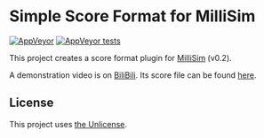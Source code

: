 # Simple Score Format for MilliSim

[![AppVeyor](https://img.shields.io/appveyor/ci/hozuki/millisimformat-simplescore.svg)](https://ci.appveyor.com/project/hozuki/millisimformat-simplescore)
[![AppVeyor tests](https://img.shields.io/appveyor/tests/hozuki/millisimformat-simplescore.svg)](https://ci.appveyor.com/project/hozuki/millisimformat-simplescore)

This project creates a score format plugin for [MilliSim](https://github.com/hozuki/MilliSim) (v0.2).

A demonstration video is on [BiliBili](https://www.bilibili.com/video/av15612246/). Its score file can be found [here](MilliSimFormat.SimpleScore.ConsoleTest/simple.ss).

## License

This project uses [the Unlicense](http://unlicense.org/).
